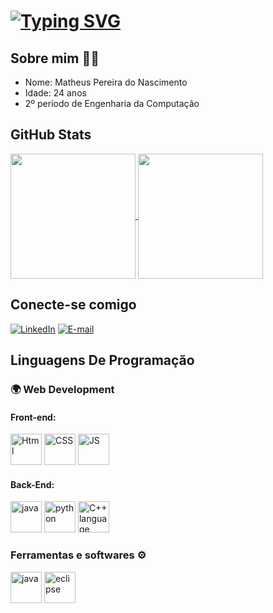 # [![Typing SVG](https://readme-typing-svg.demolab.com?font=Fira+Code&duration=3500&pause=800&color=663DF7&random=false&width=435&lines=Ol%C3%A1%2C+seja+bem+vindo!;Este+%C3%A9+o+meu+perfil+GitHub)](https://git.io/typing-svg)

## Sobre mim 👨‍💻
- Nome: Matheus Pereira do Nascimento
- Idade: 24 anos
- 2º período de Engenharia da Computação
## GitHub Stats
<a href="https://github.com/MatheusNascimento87/github-readme-stats">
  <img height=200 align="center" src="https://github-readme-stats.vercel.app/api?username=MatheusNascimento87&theme=dracula&bg_color=000&border_color=30A3DC&show_icons=true&icon_color=30A3DC&title_color=E94D5F&text_color=FFF" />
</a>
<a href="https://github.com/MatheusNascimento87/convoychat">
  <img height=200 align="center" src="https://github-readme-stats.vercel.app/api/top-langs?username=MatheusNascimento87&theme=dracula&bg_color=000&border_color=30A3DC&show_icons=true&icon_color=30A3DC&title_color=E94D5F&text_color=FFF&layout=compact&langs_count=8&card_width=200" />
</a>

## Conecte-se comigo
[![LinkedIn](https://img.shields.io/badge/LinkedIn-0077B5?style=for-the-badge&logo=linkedin&logoColor=white)](https://www.linkedin.com/in/me/?trk=opento_sprofile_goalscard)
[![E-mail](https://img.shields.io/badge/-Email-000?style=for-the-badge&logo=microsoft-outlook&logoColor=007BFF)](mailto:pn_matheus@outlook.com)

## Linguagens De Programação
### 🌍 Web Development
#### Front-end:
<p align='left'>
<img src="https://raw.githubusercontent.com/bablubambal/All_logo_and_pictures/1ac69ce5fbc389725f16f989fa53c62d6e1b4883/social%20icons/html5.svg" alt="Html" height="50" width="50" />
<img src="https://raw.githubusercontent.com/bablubambal/All_logo_and_pictures/1ac69ce5fbc389725f16f989fa53c62d6e1b4883/social%20icons/css3.svg" alt="CSS" height="50" width="50" />
<img src="https://raw.githubusercontent.com/bablubambal/All_logo_and_pictures/1ac69ce5fbc389725f16f989fa53c62d6e1b4883/social%20icons/javascript.svg" alt="JS" height="50" width="50" /> 

#### Back-End:
<p align='left'>
<img src="https://raw.githubusercontent.com/bablubambal/All_logo_and_pictures/1ac69ce5fbc389725f16f989fa53c62d6e1b4883/programming%20languages/java.svg" alt="java" height="50" width="50" />
<img src="https://raw.githubusercontent.com/bablubambal/All_logo_and_pictures/1ac69ce5fbc389725f16f989fa53c62d6e1b4883/programming%20languages/python.svg" alt="python" height="50" width="50" /> 
<img src="https://raw.githubusercontent.com/bablubambal/All_logo_and_pictures/1ac69ce5fbc389725f16f989fa53c62d6e1b4883/programming%20languages/c%2B%2B.svg" alt="C++ language" height="50" width="50" /> 

### Ferramentas e softwares ⚙
<p align='left'>
<img src="https://raw.githubusercontent.com/bablubambal/All_logo_and_pictures/62487087dc4f4f5efee637addbc67a16dd374bf6/text%20editors/vscode.svg" alt="java" height="50" width="50" /> 
<img src="https://cdn.jsdelivr.net/gh/devicons/devicon@latest/icons/eclipse/eclipse-original.svg" alt= "eclipse" height="50" width="50" />
          



